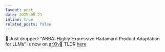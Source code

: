 ```yaml
---
layout: post
date: 2025-05-21
inline: true
related_posts: false
---
```


🚀 Just dropped: "ABBA: Highly Expressive Hadamard Product Adaptation for LLMs" is now on [arXiv](https://arxiv.org/abs/2505.14238)🚀 TLDR [here](https://rohit01-zoey.github.io/projects/4_project/)

